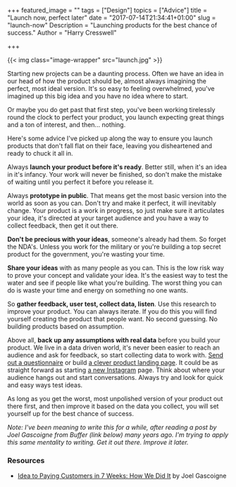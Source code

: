 +++
featured_image = ""
tags = ["Design"]
topics = ["Advice"]
title = "Launch now, perfect later"
date = "2017-07-14T21:34:41+01:00"
slug = "launch-now"
Description = "Launching products for the best chance of success."
Author = "Harry Cresswell"

+++

{{< img class="image-wrapper" src="launch.jpg" >}}

<p class="intro">Starting new projects can be a daunting process. Often we have an idea in our head of how the product should be, almost always imagining the perfect, most ideal version. It's so easy to feeling overwhelmed, you've imagined up this big idea and you have no idea where to start.</p>

Or maybe you do get past that first step, you've been working tirelessly round the clock to perfect your product, you launch expecting great things and a ton of interest, and then... nothing.

Here's some advice I've picked up along the way to ensure you launch products that don't fall flat on their face, leaving you disheartened and ready to chuck it all in.

Always **launch your product before it's ready**. Better still, when it's an idea in it's infancy. Your work will never be finished, so don't make the mistake of waiting until you perfect it before you release it.

Always **prototype in public**. That means get the most basic version into the world as soon as you can. Don't try and make it perfect, it will inevitably change. Your product is a work in progress, so just make sure it articulates your idea, it's directed at your target audience and you have a way to collect feedback, then get it out there.

**Don't be precious with your ideas**, someone's already had them. So forget the NDA's. Unless you work for the military or you're building a top secret product for the government, you're wasting your time.

**Share your ideas** with as many people as you can. This is the low risk way to prove your concept and validate your idea. It's the easiest way to test the water and see if people like what you're building. The worst thing you can do is waste your time and energy on something no one wants.

So **gather feedback, user test, collect data, listen**. Use this research to improve your product. You can always iterate. If you do this you will find yourself creating the product that people want. No second guessing. No building products based on assumption.

Above all, **back up any assumptions with real data** before you build your product. We live in a data driven world, it's never been easier to reach an audience and ask for feedback, so start collecting data to work with. [Send out a questionnaire](https://www.typeform.com/) or build [a clever product landing page](https://www.weartlondon.com/). It could be as straight forward as starting [a new Instagram](https://www.instagram.com/typeservices/) page. Think about where your audience hangs out and start conversations. Always try and look for quick and easy ways test ideas.

As long as you get the worst, most unpolished version of your product out there first, and then improve it based on the data you collect, you will set yourself up for the best chance of success.

_Note: I've been meaning to write this for a while, after reading a post by Joel Gascoigne from Buffer (link below) many years ago. I'm trying to apply this same mentality to writing. Get it out there. Improve it later._


### Resources

- [Idea to Paying Customers in 7 Weeks: How We Did It](https://blog.bufferapp.com/idea-to-paying-customers-in-7-weeks-how-we-did-it) by Joel Gascoigne
